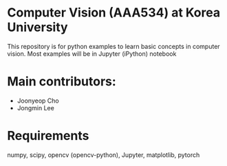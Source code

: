 # Computer Vision (AAA534) at Korea University

This repository is for python examples to learn basic concepts in computer vision.
Most examples will be in Jupyter (iPython) notebook 

# Main contributors:
* Joonyeop Cho
* Jongmin Lee

# Requirements
numpy, scipy, opencv (opencv-python), Jupyter, matplotlib, pytorch

